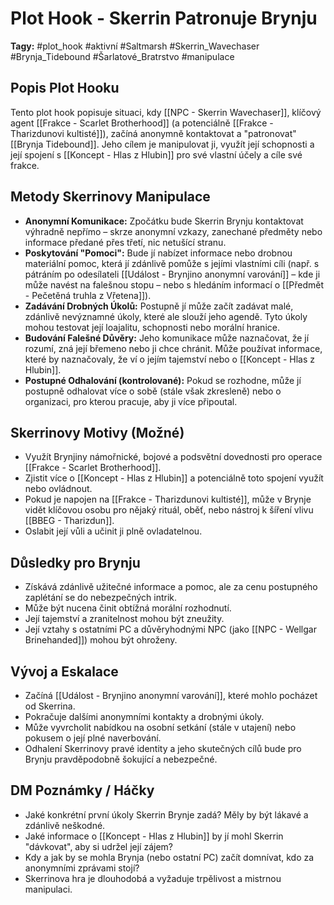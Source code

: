 # Plot Hook - Skerrin Patronuje Brynju

**Tagy:** #plot_hook #aktivní #Saltmarsh #Skerrin_Wavechaser #Brynja_Tidebound #Šarlatové_Bratrstvo #manipulace

## Popis Plot Hooku
Tento plot hook popisuje situaci, kdy [[NPC - Skerrin Wavechaser]], klíčový agent [[Frakce - Scarlet Brotherhood]] (a potenciálně [[Frakce - Tharizdunovi kultisté]]), začíná anonymně kontaktovat a "patronovat" [[Brynja Tidebound]]. Jeho cílem je manipulovat ji, využít její schopnosti a její spojení s [[Koncept - Hlas z Hlubin]] pro své vlastní účely a cíle své frakce.

## Metody Skerrinovy Manipulace
*   **Anonymní Komunikace:** Zpočátku bude Skerrin Brynju kontaktovat výhradně nepřímo – skrze anonymní vzkazy, zanechané předměty nebo informace předané přes třetí, nic netušící stranu.
*   **Poskytování "Pomoci":** Bude jí nabízet informace nebo drobnou materiální pomoc, která jí zdánlivě pomůže s jejími vlastními cíli (např. s pátráním po odesílateli [[Událost - Brynjino anonymní varování]] – kde ji může navést na falešnou stopu – nebo s hledáním informací o [[Předmět - Pečetěná truhla z Vřetena]]).
*   **Zadávání Drobných Úkolů:** Postupně jí může začít zadávat malé, zdánlivě nevýznamné úkoly, které ale slouží jeho agendě. Tyto úkoly mohou testovat její loajalitu, schopnosti nebo morální hranice.
*   **Budování Falešné Důvěry:** Jeho komunikace může naznačovat, že jí rozumí, zná její břemeno nebo ji chce chránit. Může používat informace, které by naznačovaly, že ví o jejím tajemství nebo o [[Koncept - Hlas z Hlubin]].
*   **Postupné Odhalování (kontrolované):** Pokud se rozhodne, může jí postupně odhalovat více o sobě (stále však zkresleně) nebo o organizaci, pro kterou pracuje, aby ji více připoutal.

## Skerrinovy Motivy (Možné)
*   Využít Brynjiny námořnické, bojové a podsvětní dovednosti pro operace [[Frakce - Scarlet Brotherhood]].
*   Zjistit více o [[Koncept - Hlas z Hlubin]] a potenciálně toto spojení využít nebo ovládnout.
*   Pokud je napojen na [[Frakce - Tharizdunovi kultisté]], může v Brynje vidět klíčovou osobu pro nějaký rituál, oběť, nebo nástroj k šíření vlivu [[BBEG - Tharizdun]].
*   Oslabit její vůli a učinit ji plně ovladatelnou.

## Důsledky pro Brynju
*   Získává zdánlivě užitečné informace a pomoc, ale za cenu postupného zaplétání se do nebezpečných intrik.
*   Může být nucena činit obtížná morální rozhodnutí.
*   Její tajemství a zranitelnost mohou být zneužity.
*   Její vztahy s ostatními PC a důvěryhodnými NPC (jako [[NPC - Wellgar Brinehanded]]) mohou být ohroženy.

## Vývoj a Eskalace
*   Začíná [[Událost - Brynjino anonymní varování]], které mohlo pocházet od Skerrina.
*   Pokračuje dalšími anonymními kontakty a drobnými úkoly.
*   Může vyvrcholit nabídkou na osobní setkání (stále v utajení) nebo pokusem o její plné naverbování.
*   Odhalení Skerrinovy pravé identity a jeho skutečných cílů bude pro Brynju pravděpodobně šokující a nebezpečné.

## DM Poznámky / Háčky
*   Jaké konkrétní první úkoly Skerrin Brynje zadá? Měly by být lákavé a zdánlivě neškodné.
*   Jaké informace o [[Koncept - Hlas z Hlubin]] by jí mohl Skerrin "dávkovat", aby si udržel její zájem?
*   Kdy a jak by se mohla Brynja (nebo ostatní PC) začít domnívat, kdo za anonymními zprávami stojí?
*   Skerrinova hra je dlouhodobá a vyžaduje trpělivost a mistrnou manipulaci.